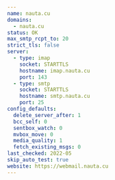 ```yaml
---
name: nauta.cu
domains:
  - nauta.cu
status: OK
max_smtp_rcpt_to: 20
strict_tls: false
server:
  - type: imap
    socket: STARTTLS
    hostname: imap.nauta.cu
    port: 143
  - type: smtp
    socket: STARTTLS
    hostname: smtp.nauta.cu
    port: 25
config_defaults:
  delete_server_after: 1
  bcc_self: 0
  sentbox_watch: 0
  mvbox_move: 0
  media_quality: 1
  fetch_existing_msgs: 0
last_checked: 2022-05
skip_auto_test: true
website: https://webmail.nauta.cu
---
```


